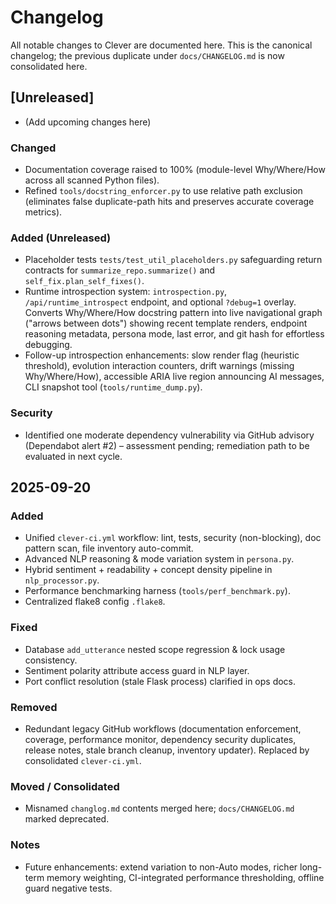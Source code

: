 # Changelog

All notable changes to Clever are documented here. This is the canonical changelog; the previous duplicate under `docs/CHANGELOG.md` is now consolidated here.

## [Unreleased]

- (Add upcoming changes here)

### Changed

- Documentation coverage raised to 100% (module-level Why/Where/How across all scanned Python files).
- Refined `tools/docstring_enforcer.py` to use relative path exclusion (eliminates false duplicate-path hits and preserves accurate coverage metrics).

### Added (Unreleased)

- Placeholder tests `tests/test_util_placeholders.py` safeguarding return contracts for `summarize_repo.summarize()` and `self_fix.plan_self_fixes()`.
- Runtime introspection system: `introspection.py`, `/api/runtime_introspect` endpoint, and optional `?debug=1` overlay. Converts Why/Where/How docstring pattern into live navigational graph ("arrows between dots") showing recent template renders, endpoint reasoning metadata, persona mode, last error, and git hash for effortless debugging.
- Follow-up introspection enhancements: slow render flag (heuristic threshold), evolution interaction counters, drift warnings (missing Why/Where/How), accessible ARIA live region announcing AI messages, CLI snapshot tool (`tools/runtime_dump.py`).

### Security

- Identified one moderate dependency vulnerability via GitHub advisory (Dependabot alert #2) – assessment pending; remediation path to be evaluated in next cycle.

## 2025-09-20

### Added

- Unified `clever-ci.yml` workflow: lint, tests, security (non-blocking), doc pattern scan, file inventory auto-commit.
- Advanced NLP reasoning & mode variation system in `persona.py`.
- Hybrid sentiment + readability + concept density pipeline in `nlp_processor.py`.
- Performance benchmarking harness (`tools/perf_benchmark.py`).
- Centralized flake8 config `.flake8`.

### Fixed

- Database `add_utterance` nested scope regression & lock usage consistency.
- Sentiment polarity attribute access guard in NLP layer.
- Port conflict resolution (stale Flask process) clarified in ops docs.

### Removed

- Redundant legacy GitHub workflows (documentation enforcement, coverage, performance monitor, dependency security duplicates, release notes, stale branch cleanup, inventory updater). Replaced by consolidated `clever-ci.yml`.

### Moved / Consolidated

- Misnamed `changlog.md` contents merged here; `docs/CHANGELOG.md` marked deprecated.

### Notes

- Future enhancements: extend variation to non-Auto modes, richer long-term memory weighting, CI-integrated performance thresholding, offline guard negative tests.
